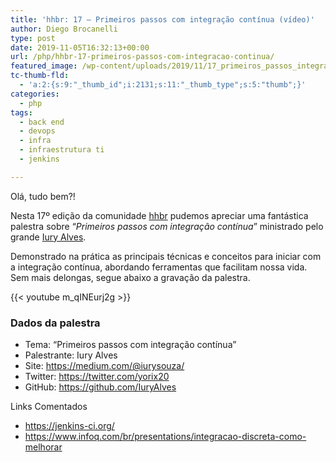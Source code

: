```yaml
---
title: 'hhbr: 17 – Primeiros passos com integração contínua (vídeo)'
author: Diego Brocanelli
type: post
date: 2019-11-05T16:32:13+00:00
url: /php/hhbr-17-primeiros-passos-com-integracao-continua/
featured_image: /wp-content/uploads/2019/11/17_primeiros_passos_integracao_continua.png
tc-thumb-fld:
  - 'a:2:{s:9:"_thumb_id";i:2131;s:11:"_thumb_type";s:5:"thumb";}'
categories:
  - php
tags:
  - back end
  - devops
  - infra
  - infraestrutura ti
  - jenkins

---
```


Olá, tudo bem?!

Nesta 17º edição da comunidade [hhbr][1] pudemos apreciar uma fantástica palestra sobre &#8220;_Primeiros passos com integração contínua_&#8221; ministrado pelo grande [Iury Alves][2].

Demonstrado na prática as principais técnicas e conceitos para iniciar com a integração contínua, abordando ferramentas que facilitam nossa vida. Sem mais delongas, segue abaixo a gravação da palestra.

{{< youtube m_qINEurj2g >}}

### Dados da palestra

* Tema: “Primeiros passos com integração contínua”
* Palestrante: Iury Alves
* Site: https://medium.com/@iurysouza/
* Twitter: https://twitter.com/yorix20
* GitHub: https://github.com/IuryAlves

Links Comentados

* https://jenkins-ci.org/
* https://www.infoq.com/br/presentations/integracao-discreta-como-melhorar

 [1]: http://youtube.com/hhbr-tech
 [2]: https://github.com/IuryAlves
 [3]: https://www.youtube.com/redirect?q=https%3A%2F%2Fmedium.com%2F%40iurysouza%2F&v=m_qINEurj2g&event=video_description&redir_token=IxQPiKN5X85iMFo027kKR5hoZ9F8MTUxNDQ4MzI2N0AxNTE0Mzk2ODY3
 [4]: https://www.youtube.com/redirect?q=https%3A%2F%2Ftwitter.com%2Fyorix20&v=m_qINEurj2g&event=video_description&redir_token=IxQPiKN5X85iMFo027kKR5hoZ9F8MTUxNDQ4MzI2N0AxNTE0Mzk2ODY3
 [5]: https://www.youtube.com/redirect?q=https%3A%2F%2Fgithub.com%2FIuryAlves&v=m_qINEurj2g&event=video_description&redir_token=IxQPiKN5X85iMFo027kKR5hoZ9F8MTUxNDQ4MzI2N0AxNTE0Mzk2ODY3
 [6]: http://hhbr.net.br/contato
 [7]: https://twitter.com/hackershousebr
 [8]: http://hhbr.net.br/back-end/hhbr-03-resolvendo-os-seus-problemas-web-com-flask/